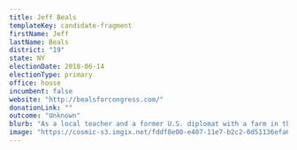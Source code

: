 ```yaml
---
title: Jeff Beals
templateKey: candidate-fragment
firstName: Jeff
lastName: Beals
district: "19"
state: NY
electionDate: 2018-06-14
electionType: primary
office: house
incumbent: false
website: "http://bealsforcongress.com/"
donationLink: ""
outcome: "Unknown"
blurb: "As a local teacher and a former U.S. diplomat with a farm in the Hudson Valley, Jeff plans to help people in NY-19 get good jobs, better wages and Medicare for All.  He plans to use his experience bringing people together to face down the corporate interests and lobbyists rigging our economy against working people and polluting our environment."
image: "https://cosmic-s3.imgix.net/fddf8e00-e407-11e7-b2c2-0d51136efa6e-JD_Site_JeffreyBeals_1000x600_121217.jpg"
---
```

